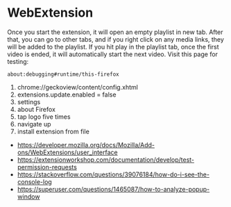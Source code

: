 # WebExtension

Once you start the extension, it will open an empty playlist in new tab. After
that, you can go to other tabs, and if you right click on any media links, they
will be added to the playlist. If you hit play in the playlist tab, once
the first video is ended, it will automatically start the next video. Visit
this page for testing:

~~~
about:debugging#runtime/this-firefox
~~~

1. chrome://geckoview/content/config.xhtml
2. extensions.update.enabled = false
3. settings
4. about Firefox
5. tap logo five times
6. navigate up
7. install extension from file

- <https://developer.mozilla.org/docs/Mozilla/Add-ons/WebExtensions/user_interface>
- https://extensionworkshop.com/documentation/develop/test-permission-requests
- https://stackoverflow.com/questions/39076184/how-do-i-see-the-console-log
- https://superuser.com/questions/1465087/how-to-analyze-popup-window
